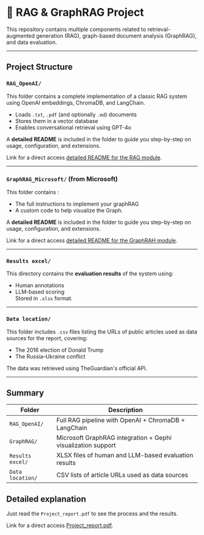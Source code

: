 # 🧠 RAG & GraphRAG Project

This repository contains multiple components related to retrieval-augmented generation (RAG), graph-based document analysis (GraphRAG), and data evaluation.

---

## Project Structure

### `RAG_OpenAI/`

This folder contains a complete implementation of a classic RAG system using OpenAI embeddings, ChromaDB, and LangChain.

- Loads `.txt`, `.pdf` (and optionally `.md`) documents
- Stores them in a vector database
- Enables conversational retrieval using GPT-4o

A **detailed README** is included in the folder to guide you step-by-step on usage, configuration, and extensions.

Link for a direct access [detailed README for the RAG module](./RAG_OpenAI/README.md).

---

### `GraphRAG_Microsoft/` (from Microsoft)

This folder contains :
- The full instructions to implement your graphRAG
- A custom code to help visualize the Graph.

A **detailed README** is included in the folder to guide you step-by-step on usage, configuration, and extensions.

Link for a direct access [detailed README for the GraphRAH module](./GraphRAG_Microsoft/README.md).

---

### `Results excel/`

This directory contains the **evaluation results** of the system using:

- Human annotations
- LLM-based scoring  
Stored in `.xlsx` format.

---

### `Data location/`

This folder includes `.csv` files listing the URLs of public articles used as data sources for the report, covering:

- The 2016 election of Donald Trump
- The Russia–Ukraine conflict

The data was retrieved using TheGuardian's official API.

---

## Summary

| Folder                | Description                                                  |
|-----------------------|--------------------------------------------------------------|
| `RAG_OpenAI/`         | Full RAG pipeline with OpenAI + ChromaDB + LangChain         |
| `GraphRAG/`           | Microsoft GraphRAG integration + Gephi visualization support |
| `Results excel/`      | XLSX files of human and LLM-based evaluation results         |
| `Data location/`      | CSV lists of article URLs used as data sources               |


## Detailed explanation
Just read the `Project_report.pdf` to see the process and the results.

Link for a direct access [Project_report.pdf](./Project_report.pdf).
